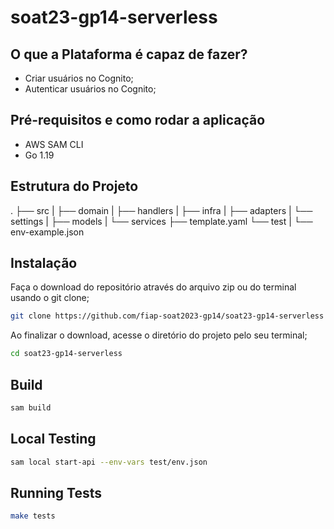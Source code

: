 # soat23-gp14-serverless

## O que a Plataforma é capaz de fazer?
- Criar usuários no Cognito;
- Autenticar usuários no Cognito;

## Pré-requisitos e como rodar a aplicação
- AWS SAM CLI
- Go 1.19

## Estrutura do Projeto
.
├── src
| ├── domain
| ├── handlers
| ├── infra
|   ├── adapters
|   └── settings
| ├── models
| └── services
├── template.yaml
└── test
| └── env-example.json

## Instalação
Faça o download do repositório através do arquivo zip ou do terminal usando o git clone;

```bash
git clone https://github.com/fiap-soat2023-gp14/soat23-gp14-serverless
```

Ao finalizar o download, acesse o diretório do projeto pelo seu terminal;

```bash
cd soat23-gp14-serverless
```

## Build
```bash
sam build
```

## Local Testing
```bash
sam local start-api --env-vars test/env.json
```

## Running Tests
```bash
make tests
```